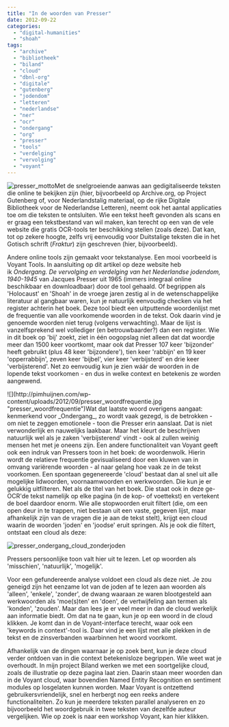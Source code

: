 ```yaml
---
title: "In de woorden van Presser"
date: 2012-09-22
categories: 
  - "digital-humanities"
  - "shoah"
tags: 
  - "archive"
  - "bibliotheek"
  - "biland"
  - "cloud"
  - "dbnl-org"
  - "digitale"
  - "gutenberg"
  - "jodendom"
  - "letteren"
  - "nederlandse"
  - "ner"
  - "ocr"
  - "ondergang"
  - "org"
  - "presser"
  - "tools"
  - "verdelging"
  - "vervolging"
  - "voyant"
---
```


![](http://pimhuijnen.com/wp-content/uploads/2012/09/presser_motto1.jpg?w=300 "presser_motto")Met de snelgroeiende aanwas aan gedigitaliseerde teksten die online te bekijken zijn (hier, bijvoorbeeld op Archive.org, op Project Gutenberg of, voor Nederlandstalig materiaal, op de rijke Digitale Bibliotheek voor de Nederlandse Letteren), neemt ook het aantal applicaties toe om die teksten te ontsluiten. Wie een tekst heeft gevonden als scans en er graag een tekstbestand van wil maken, kan terecht op een van de vele website die gratis OCR-tools ter beschikking stellen (zoals deze). Dat kan, tot op zekere hoogte, zelfs vrij eenvoudig voor Duitstalige teksten die in het Gotisch schrift (_Fraktur_) zijn geschreven (hier, bijvoorbeeld).

Andere online tools zijn gemaakt voor tekstanalyse. Een mooi voorbeeld is Voyant Tools. In aansluiting op dit artikel op deze website heb ik _Ondergang. De vervolging en verdelging van het Nederlandse jodendom, 1940-1945_ van Jacques Presser uit 1965 (immers integraal online beschikbaar en downloadbaar) door de tool gehaald. Of begrippen als 'Holocaust' en 'Shoah' in de vroege jaren zestig al in de wetenschappelijke literatuur al gangbaar waren, kun je natuurlijk eenvoudig checken via het register achterin het boek. Deze tool biedt een uitputtende woordenlijst met de frequentie van alle voorkomende woorden in de tekst. Ook daarin vind je genoemde woorden niet terug (volgens verwachting). Maar de lijst is vanzelfsprekend wel vollediger (en betrouwbaarder?) dan een register. Wie in dit boek op 'bij' zoekt, ziet in één oogopslag niet alleen dat dat woordje meer dan 1500 keer voortkomt, maar ook dat Presser 107 keer 'bijzonder' heeft gebruikt (plus 48 keer 'bijzondere'), tien keer 'rabbijn' en 19 keer 'opperrabbijn', zeven keer 'bijbel', vier keer 'verbijsterd' en drie keer 'verbijsterend'. Net zo eenvoudig kun je zien wáár de woorden in de lopende tekst voorkomen - en dus in welke context en betekenis ze worden aangewend.

<!--more-->![](http://pimhuijnen.com/wp-content/uploads/2012/09/presser_woordfrequentie.jpg "presser_woordfrequentie")Wat dat laatste woord overigens aangaat: kenmerkend voor _Ondergang_, zo wordt vaak gezegd, is de betrokken - om niet te zeggen emotionele - toon die Presser erin aanslaat. Dat is niet verwonderlijk en nauwelijks laakbaar. Maar het kleurt de beschrijven natuurlijk wel als je zaken 'verbijsterend' vindt - ook al zullen weinig mensen het met je oneens zijn. Een andere functionaliteit van Voyant geeft ook een indruk van Pressers toon in het boek: de woordenwolk. Hierin wordt de relatieve frequentie gevisualiseerd door een kluwen van in omvang variërende woorden - al naar gelang hoe vaak ze in de tekst voorkomen. Een spontaan gegenereerde 'cloud' bestaat dan al snel uit alle mogelijke lidwoorden, voornaamwoorden en werkwoorden. Die kun je er gelukkig uitfilteren. Net als de titel van het boek. Die staat ook in deze ge-OCR'de tekst namelijk op elke pagina (in de kop- of voettekst) en vertekent de boel daardoor enorm. Wie alle stopwoorden eruit filtert (die, om een open deur in te trappen, niet bestaan uit een vaste, gegeven lijst, maar afhankelijk zijn van de vragen die je aan de tekst stelt), krijgt een cloud waarin de woorden 'joden' en 'joodse' eruit springen. Als je ook die filtert, ontstaat een cloud als deze:

![](http://pimhuijnen.com/wp-content/uploads/2012/09/presser_ondergang_cloud_zonderjoden.jpg "presser_ondergang_cloud_zonderjoden")

Pressers persoonlijke toon valt hier uit te lezen. Let op woorden als 'misschien', 'natuurlijk', 'mogelijk'.

Voor een gefundereerde analyse voldoet een cloud als deze niet. Je zou geneigd zijn het eenzame lot van de joden af te lezen aan woorden als 'alleen', 'enkele', 'zonder', de dwang waaraan ze waren blootgesteld aan werkwoorden als 'moe(s)ten' en 'doen', de vertwijfeling aan termen als 'konden', 'zouden'. Maar dan lees je er veel meer in dan de cloud werkelijk aan informatie biedt. Om dat na te gaan, kun je op een woord in de cloud klikken. Je komt dan in de Voyant-interface terecht, waar ook een 'keywords in context'-tool is. Daar vind je een lijst met alle plekken in de tekst en de zinsverbanden waarbinnen het woord voorkomt.

Afhankelijk van de dingen waarnaar je op zoek bent, kun je deze cloud verder ontdoen van in die context betekenisloze begrippen. Wie weet wat je overhoudt. In mijn project Biland werken we met een soortgelijke cloud, zoals de illustratie op deze pagina laat zien. Daarin staan meer woorden dan in de Voyant cloud, waar bovendien Named Entity Recognition en sentiment modules op losgelaten kunnen worden. Maar Voyant is ontzettend gebruikersvriendelijk, snel en herbergt nog een reeks andere functionaliteiten. Zo kun je meerdere teksten parallel analyseren en zo bijvoorbeeld het woordgebruik in twee teksten van dezelfde auteur vergelijken. Wie op zoek is naar een workshop Voyant, kan hier klikken.
